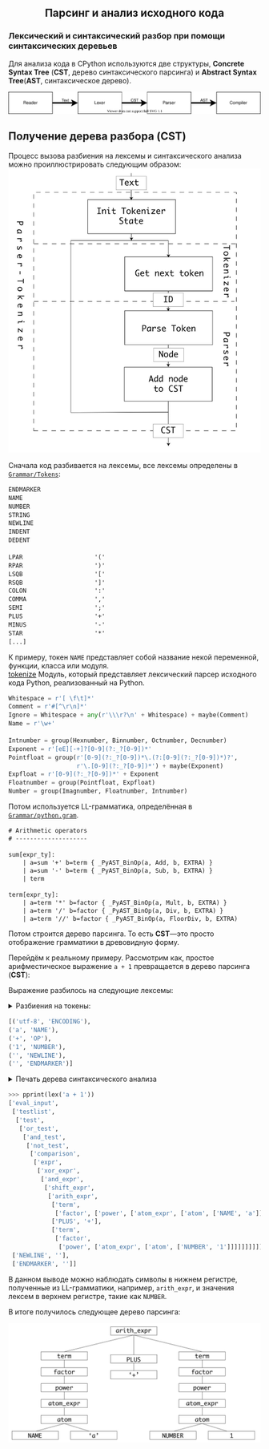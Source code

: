 ## <center>Парсинг и анализ исходного кода</center>

### Лексический и синтаксический разбор при помощи синтаксических деревьев
Для анализа кода в CPython используются две структуры, **Concrete
Syntax Tree** (**CST**, дерево синтаксического парсинга) и **Abstract Syntax Tree**(**AST**, синтаксическое дерево).


![Step1](Sciences/images/cpython/compiler/steps1.svg)

## Получение дерева разбора (CST)

Процесс вызова разбиения на лексемы и синтаксического анализа можно проиллюстрировать следующим образом:
![CST](Sciences/images/cpython/compiler/CST2.jpg)

Сначала код разбивается на лексемы, все лексемы определены в [`Grammar/Tokens`](https://github.com/python/cpython/blob/bb3e0c240bc60fe08d332ff5955d54197f79751c/Grammar/Tokens):

```txt
ENDMARKER
NAME
NUMBER
STRING
NEWLINE
INDENT
DEDENT

LPAR                    '('
RPAR                    ')'
LSQB                    '['
RSQB                    ']'
COLON                   ':'
COMMA                   ','
SEMI                    ';'
PLUS                    '+'
MINUS                   '-'
STAR                    '*'
[...]
```
К примеру, токен `NAME` представляет собой название некой переменной, функции, класса или модуля.
<br>[tokenize](https://github.com/python/cpython/blob/3.9/Lib/tokenize.py) Модуль, который представляет лексический парсер исходного кода Python, реализованный на Python.
```python
Whitespace = r'[ \f\t]*'
Comment = r'#[^\r\n]*'
Ignore = Whitespace + any(r'\\\r?\n' + Whitespace) + maybe(Comment)
Name = r'\w+'

Intnumber = group(Hexnumber, Binnumber, Octnumber, Decnumber)
Exponent = r'[eE][-+]?[0-9](?:_?[0-9])*'
Pointfloat = group(r'[0-9](?:_?[0-9])*\.(?:[0-9](?:_?[0-9])*)?',
                   r'\.[0-9](?:_?[0-9])*') + maybe(Exponent)
Expfloat = r'[0-9](?:_?[0-9])*' + Exponent
Floatnumber = group(Pointfloat, Expfloat)
Number = group(Imagnumber, Floatnumber, Intnumber)
```

Потом используется LL-грамматика, определённая в [`Grammar/python.gram`](https://github.com/python/cpython/blob/main/Grammar/python.gram).

```gram
# Arithmetic operators
# --------------------

sum[expr_ty]:
    | a=sum '+' b=term { _PyAST_BinOp(a, Add, b, EXTRA) }
    | a=sum '-' b=term { _PyAST_BinOp(a, Sub, b, EXTRA) }
    | term

term[expr_ty]:
    | a=term '*' b=factor { _PyAST_BinOp(a, Mult, b, EXTRA) }
    | a=term '/' b=factor { _PyAST_BinOp(a, Div, b, EXTRA) }
    | a=term '//' b=factor { _PyAST_BinOp(a, FloorDiv, b, EXTRA) 
```

Потом строится дерево парсинга. То есть **CST**—это просто отображение грамматики в древовидную форму.

Перейдём к реальному примеру.  Рассмотрим как, простое арифместическое выражение `a + 1` превращается в дерево парсинга (**CST**):

Выражение разбилось на следующие лексемы:

<details><summary>Разбиения на токены:</summary>

```python
from tokenize import tokenize
from io import BytesIO
from token import tok_name
from pprint import pprint

tokens = tokenize(BytesIO(b"a+1").readline)
pprint([(token.string, tok_name[token.type]) for token in tokens])
```
</details>

```python
[('utf-8', 'ENCODING'),
('a', 'NAME'),
('+', 'OP'),
('1', 'NUMBER'),
('', 'NEWLINE'),
('', 'ENDMARKER')]
```

<details><summary>Печать дерева синтаксического анализа</summary>

```python
from symbol import sym_name
from token import tok_name
import parser
from pprint import pprint

def lex(expression):
    lexicon = tok_name | sym_name
    st = parser.expr(expression)
    st_list = parser.st2list(st)

    def replace(l: list):
        r = []
        for i in l:
            if isinstance(i, list):
                r.append(replace(i))
            else:
                if i in lexicon:
                    r.append(lexicon[i])
                else:
                    r.append(i)
        return r

    return replace(st_list)
pprint(lex('a + 1'))
```
</details>

```python
>>> pprint(lex('a + 1'))
['eval_input',
 ['testlist',
  ['test',
   ['or_test',
    ['and_test',
     ['not_test',
      ['comparison',
       ['expr',
        ['xor_expr',
         ['and_expr',
          ['shift_expr',
           ['arith_expr',
            ['term',
             ['factor', ['power', ['atom_expr', ['atom', ['NAME', 'a']]]]]],
            ['PLUS', '+'],
            ['term',
             ['factor',
              ['power', ['atom_expr', ['atom', ['NUMBER', '1']]]]]]]]]]]]]]]]],
 ['NEWLINE', ''],
 ['ENDMARKER', '']]
```
В данном выводе можно наблюдать символы в нижнем регистре, полученные из LL-грамматики, например, `arith_expr`, и значения лексем в верхнем регистре, такие как `NUMBER`.

В итоге получилось следующее дерево парсинга:

![CST](Sciences/images/cpython/compiler/CST.jpg)

